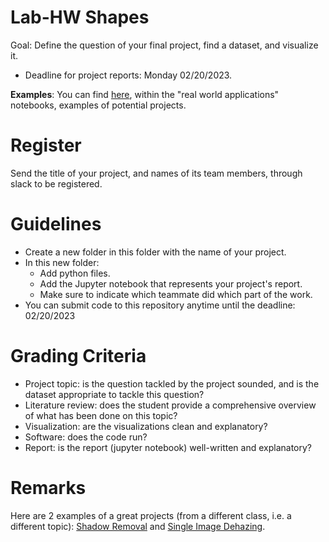 # Lab-HW Shapes

Goal: Define the question of your final project, find a dataset, and visualize it.

- Deadline for project reports: Monday 02/20/2023.

**Examples**: You can find [here](https://github.com/geomstats/geomstats/tree/master/notebooks), within the "real world applications" notebooks, examples of potential projects.

# Register

Send the title of your project, and names of its team members, through slack to be registered.

# Guidelines

- Create a new folder in this folder with the name of your project.
- In this new folder:
  - Add python files.
  - Add the Jupyter notebook that represents your project's report.
  - Make sure to indicate which teammate did which part of the work.
- You can submit code to this repository anytime until the deadline: 02/20/2023


# Grading Criteria

- Project topic: is the question tackled by the project sounded, and is the dataset appropriate to tackle this question?
- Literature review: does the student provide a comprehensive overview of what has been done on this topic?
- Visualization: are the visualizations clean and explanatory?
- Software: does the code run?
- Report: is the report (jupyter notebook) well-written and explanatory?

# Remarks

Here are 2 examples of a great projects (from a different class, i.e. a different topic): [Shadow Removal](https://github.com/bioshape-lab/ece278a/tree/main/projects/Shadow-Removal) and [Single Image Dehazing](https://github.com/bioshape-lab/ece278a/tree/main/projects/Single_Image_dehazing).
